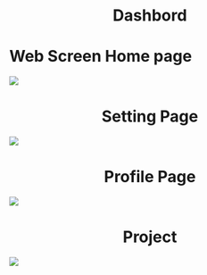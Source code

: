 
 <h1 align="center">
 Dashbord

</h1>
<h1>Web Screen Home page </h1>
<img align="center" src="https://user-images.githubusercontent.com/57854391/192365619-94f92616-2c94-4ab0-83e7-67667be88f22.png">

 

 <h1 align="center">
 Setting Page
</h1>
<img align="center" src="https://user-images.githubusercontent.com/57854391/196708219-6c7429e3-e806-4d77-bb35-827c8767746e.png">


 <h1 align="center">
 Profile Page
</h1>
<img align="center" src="https://user-images.githubusercontent.com/57854391/197065256-c3d93fe2-2b41-4027-99d4-5ece22f82a14.png">

 
  <h1 align="center">
 Project
</h1>
<img align="center" src="https://user-images.githubusercontent.com/57854391/197502449-da8ea55c-6745-4cdd-a954-fe8700ede39a.png">

 